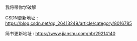 我将带你学破解

CSDN更新地址 : https://blog.csdn.net/qq_26413249/article/category/8016785

简书更新地址 : https://www.jianshu.com/nb/29214140
